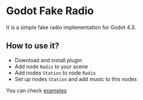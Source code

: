 # Godot Fake Radio

It is a simple fake radio implementation for Godot 4.3.

## How to use it?

* Download and install plugin
* Add node `Radio` to your scene
* Add nodes `Station` to node `Radio`
* Set up nodes `Station` and add music to this nodes

You can check [examples](https://github.com/Roker2/godot_fake_radio/tree/master/examples)